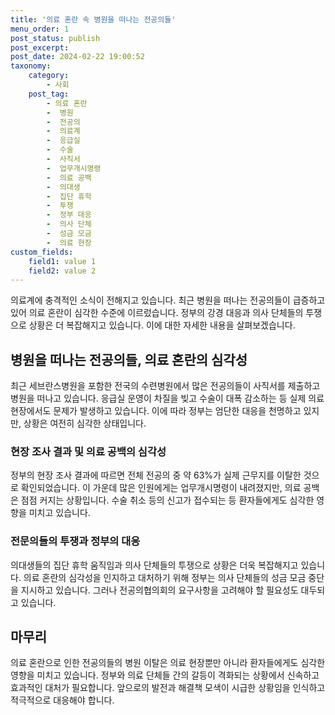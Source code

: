 ```yaml
---
title: '의료 혼란 속 병원을 떠나는 전공의들'
menu_order: 1
post_status: publish
post_excerpt: 
post_date: 2024-02-22 19:00:52
taxonomy:
    category:
        - 사회
    post_tag:
        - 의료 혼란
        -  병원
        -  전공의
        -  의료계
        -  응급실
        -  수술
        -  사직서
        -  업무개시명령
        -  의료 공백
        -  의대생
        -  집단 휴학
        -  투쟁
        -  정부 대응
        -  의사 단체
        -  성금 모금
        -  의료 현장
custom_fields:
    field1: value 1
    field2: value 2
---
```


의료계에 충격적인 소식이 전해지고 있습니다. 최근 병원을 떠나는 전공의들이 급증하고 있어 의료 혼란이 심각한 수준에 이르렀습니다. 정부의 강경 대응과 의사 단체들의 투쟁으로 상황은 더 복잡해지고 있습니다. 이에 대한 자세한 내용을 살펴보겠습니다.
## 병원을 떠나는 전공의들, 의료 혼란의 심각성
최근 세브란스병원을 포함한 전국의 수련병원에서 많은 전공의들이 사직서를 제출하고 병원을 떠나고 있습니다. 응급실 운영이 차질을 빚고 수술이 대폭 감소하는 등 실제 의료 현장에서도 문제가 발생하고 있습니다. 이에 따라 정부는 엄단한 대응을 천명하고 있지만, 상황은 여전히 심각한 상태입니다.
### 현장 조사 결과 및 의료 공백의 심각성
정부의 현장 조사 결과에 따르면 전체 전공의 중 약 63%가 실제 근무지를 이탈한 것으로 확인되었습니다. 이 가운데 많은 인원에게는 업무개시명령이 내려졌지만, 의료 공백은 점점 커지는 상황입니다. 수술 취소 등의 신고가 접수되는 등 환자들에게도 심각한 영향을 미치고 있습니다.
### 전문의들의 투쟁과 정부의 대응
의대생들의 집단 휴학 움직임과 의사 단체들의 투쟁으로 상황은 더욱 복잡해지고 있습니다. 의료 혼란의 심각성을 인지하고 대처하기 위해 정부는 의사 단체들의 성금 모금 중단을 지시하고 있습니다. 그러나 전공의협의회의 요구사항을 고려해야 할 필요성도 대두되고 있습니다.
## 마무리
의료 혼란으로 인한 전공의들의 병원 이탈은 의료 현장뿐만 아니라 환자들에게도 심각한 영향을 미치고 있습니다. 정부와 의료 단체들 간의 갈등이 격화되는 상황에서 신속하고 효과적인 대처가 필요합니다. 앞으로의 발전과 해결책 모색이 시급한 상황임을 인식하고 적극적으로 대응해야 합니다.
